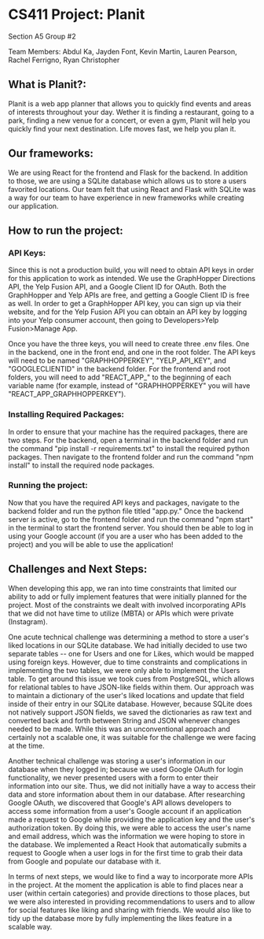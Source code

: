 # CS411 Project: Planit

Section A5 Group #2

Team Members: Abdul Ka, Jayden Font, Kevin Martin, Lauren Pearson, Rachel Ferrigno, Ryan Christopher

## What is Planit?:

Planit is a web app planner that allows you to quickly find events and areas of interests throughout your day. Wether it is finding a restaurant, going to a park, finding a new venue for a concert, or even a gym, Planit will help you quickly find your next destination. Life moves fast, we help you plan it. 

## Our frameworks:

We are using React for the frontend and Flask for the backend. In addition to those, we are using a SQLite database which allows us to store a users favorited locations. Our team felt that using React and Flask with SQLite was a way for our team to have experience in new frameworks while creating our application. 

## How to run the project: 

### API Keys:

Since this is not a production build, you will need to obtain API keys in order for this application to work as intended. We use the GraphHopper Directions API, the Yelp Fusion API, and a Google Client ID for OAuth. Both the GraphHopper and Yelp APIs are free, and getting a Google Client ID is free as well. In order to get a GraphHopper API key, you can sign up via their website, and for the Yelp Fusion API you can obtain an API key by logging into your Yelp consumer account, then going to Developers>Yelp Fusion>Manage App. 

Once you have the three keys, you will need to create three .env files. One in the backend, one in the front end, and one in the root folder. The API keys will need to be named "GRAPHHOPPERKEY", "YELP_API_KEY", and "GOOGLECLIENTID" in the backend folder. For the frontend and root folders, you will need to add "REACT_APP_" to the beginning of each variable name (for example, instead of "GRAPHHOPPERKEY" you will have "REACT_APP_GRAPHHOPPERKEY"). 

### Installing Required Packages:

In order to ensure that your machine has the required packages, there are two steps. For the backend, open a terminal in the backend folder and run the command "pip install -r requirements.txt" to install the required python packages. Then navigate to the frontend folder and run the command "npm install" to install the required node packages. 


### Running the project:

Now that you have the required API keys and packages, navigate to the backend folder and run the python file titled "app.py." Once the backend server is active, go to the frontend folder and run the command "npm start" in the terminal to start the frontend server. You should then be able to log in using your Google account (if you are a user who has been added to the project) and you will be able to use the application!


## Challenges and Next Steps:

When developing this app, we ran into time constraints that limited our ability to add or fully implement features that were initially planned for the project. Most of the constraints we dealt with involved incorporating APIs that we did not have time to utilize (MBTA) or APIs which were private (Instagram).

One acute technical challenge was determining a method to store a user's liked locations in our SQLite database. We had initially decided to use two separate tables -- one for Users and one for Likes, which would be mapped using foreign keys. However, due to time constraints and complications in implementing the two tables, we were only able to implement the Users table. To get around this issue we took cues from PostgreSQL, which allows for relational tables to have JSON-like fields within them. Our approach was to maintain a dictionary of the user's liked locations and update that field inside of their entry in our SQLite database. However, because SQLite does not natively support JSON fields, we saved the dictionaries as raw text and converted back and forth between String and JSON whenever changes needed to be made. While this was an unconventional approach and certainly not a scalable one, it was suitable for the challenge we were facing at the time.

Another technical challenge was storing a user's information in our database when they logged in; because we used Google OAuth for login functionality, we never presented users with a form to enter their information into our site. Thus, we did not initially have a way to access their data and store information about them in our database. After researching Google OAuth, we discovered that Google's API allows developers to access some information from a user's Google account if an application made a request to Google while providing the application key and the user's authorization token. By doing this, we were able to access the user's name and email address, which was the information we were hoping to store in the database. We implemented a React Hook that automatically submits a request to Google when a user logs in for the first time to grab their data from Google and populate our database with it. 

In terms of next steps, we would like to find a way to incorporate more APIs in the project. At the moment the application is able to find places near a user (within certain categories) and provide directions to those places, but we were also interested in providing recommendations to users and to allow for social features like liking and sharing with friends. We would also like to tidy up the database more by fully implementing the likes feature in a scalable way.
